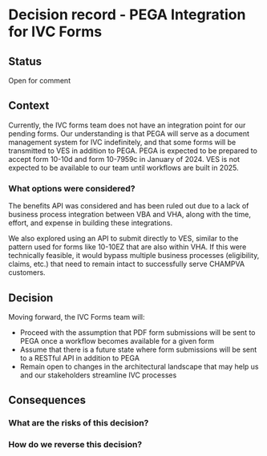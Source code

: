 
# Decision record - PEGA Integration for IVC Forms

## Status

Open for comment

## Context

Currently, the IVC forms team does not have an integration point for our pending forms. Our understanding is that PEGA will serve as a document management system for IVC indefinitely, and that some forms will be transmitted to VES in addition to PEGA. PEGA is expected to be prepared to accept form 10-10d and form 10-7959c in January of 2024. VES is not expected to be available to our team until workflows are built in 2025.

### What options were considered?

The benefits API was considered and has been ruled out due to a lack of business process integration between VBA and VHA, along with the time, effort, and expense in building these integrations.

We also explored using an API to submit directly to VES, similar to the pattern used for forms like 10-10EZ that are also within VHA. If this were technically feasible, it would bypass multiple business processes (eligibility, claims, etc.) that need to remain intact to successfully serve CHAMPVA customers.

## Decision

Moving forward, the IVC Forms team will:
- Proceed with the assumption that PDF form submissions will be sent to PEGA once a workflow becomes available for a given form
- Assume that there is a future state where form submissions will be sent to a RESTful API in addition to PEGA
- Remain open to changes in the architectural landscape that may help us and our stakeholders streamline IVC processes

## Consequences

### What are the risks of this decision?

### How do we reverse this decision?
